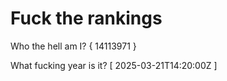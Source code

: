 # Fuck the rankings

Who the hell am I?
{ 14113971 }

What fucking year is it?
[ 2025-03-21T14:20:00Z ]
